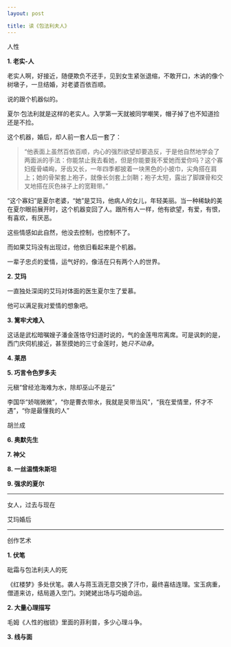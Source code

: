 ```yaml
---
layout: post

title: 读《包法利夫人》 
---
```

人性


**1. 老实-人**

老实人啊，好接近，随便欺负不还手，见到女生紧张退缩，不敢开口，木讷的像个树墩子，一旦结婚，对老婆百依百顺。

说的跟个机器似的。

夏尔·包法利就是这样的老实人。入学第一天就被同学嘲笑，帽子掉了也不知道捡还是不捡。

这个机器，婚后，却人前一套人后一套了：

> “他表面上虽然百依百顺，内心的强烈欲望却要造反，于是他自然地学会了两面派的手法：你能禁止我去看她，但是你能要我不爱她而爱你吗？这个寡妇瘦骨嶙峋，牙齿又长，一年四季都披着一块黑色的小披巾，尖角搭在肩上；她的骨架套上袍子，就像长剑套上剑鞘；袍子太短，露出了脚踝骨和交叉地搭在灰色袜子上的宽鞋带。”

“这个寡妇”是夏尔老婆，“她”是艾玛，他病人的女儿，年轻美丽。当一种稀缺的美在夏尔眼前展开时，这个机器变回了人。跟所有人一样，他有欲望，有爱，有恨，有喜欢，有厌恶。

这些情感如此自然，他没去控制，也控制不了。

而如果艾玛没有出现过，他依旧看起来是个机器。

一辈子忠贞的爱情，运气好的，像活在只有两个人的世界。


**2. 艾玛**

一直独处深闺的艾玛对体面的医生夏尔生了爱慕。

他可以满足我对爱情的想象吧。


**3. 篱牢犬难入**

这话是武松暗嘱嫂子潘金莲恪守妇道时说的，气的金莲甩帘离席。可是讽刺的是，西门庆伺机接近，甚至摸她的三寸金莲时，她*只不动身*。



**4. 莱昂**

**5. 巧言令色罗多夫**

元稹“曾经沧海难为水，除却巫山不是云”

李国华“娇喘微微”，“你是曹衣带水，我就是吴带当风”，“我在爱情里，怀才不遇”，“你是最懂我的人”

胡兰成



**6. 奥默先生**


**7. 神父**

**8. 一丝温情朱斯坦**

**9. 强求的夏尔**

---

女人，过去与现在

艾玛婚后



---
创作艺术


**1. 伏笔**

砒霜与包法利夫人的死

《红楼梦》多处伏笔。袭人与蒋玉涵无意交换了汗巾，最终喜结连理。宝玉病重，僧道来访，结局遁入空门。刘姥姥出场与巧姐命运。

**2. 大量心理描写**

毛姆《人性的枷锁》里面的菲利普，多少心理斗争。

**3. 线与面**










